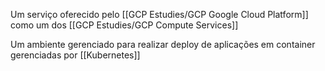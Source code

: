 Um serviço oferecido pelo  [[GCP Estudies/GCP Google Cloud Platform]] como um dos [[GCP Estudies/GCP Compute Services]]

Um ambiente gerenciado para realizar deploy de aplicações em container gerenciadas por [[Kubernetes]]


